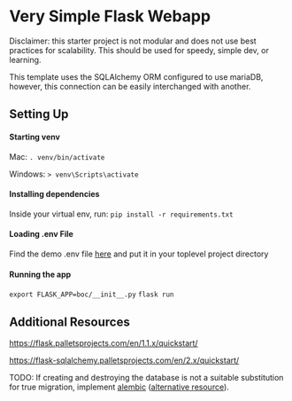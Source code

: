 # Very Simple Flask Webapp

Disclaimer: this starter project is not modular and does not use best practices for scalability. This should be used for
speedy, simple dev, or learning.

This template uses the SQLAlchemy ORM configured to use mariaDB, however, this connection can be easily interchanged
with another.

## Setting Up
#### Starting venv
Mac: 
`. venv/bin/activate`

Windows: 
`> venv\Scripts\activate`

#### Installing dependencies
Inside your virtual env, run: 
`pip install -r requirements.txt`

#### Loading .env File
Find the demo .env file [here](https://drive.google.com/file/d/1k8gmwnB7f437M31O55UKAT-5e8AefVvZ/view) and put it in 
your toplevel project directory

#### Running the app
`export FLASK_APP=boc/__init__.py`
`flask run`

## Additional Resources
https://flask.palletsprojects.com/en/1.1.x/quickstart/

https://flask-sqlalchemy.palletsprojects.com/en/2.x/quickstart/

TODO: If creating and destroying the database is not a suitable substitution for true migration, implement [alembic](https://alembic.sqlalchemy.org/en/latest/tutorial.html) 
([alternative resource](https://www.compose.com/articles/schema-migrations-with-alembic-python-and-postgresql/)).
